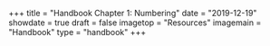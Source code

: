 +++
title = "Handbook Chapter 1: Numbering"
date = "2019-12-19"
showdate = true
draft = false
imagetop = "Resources"
imagemain = "Handbook"
type = "handbook"
+++